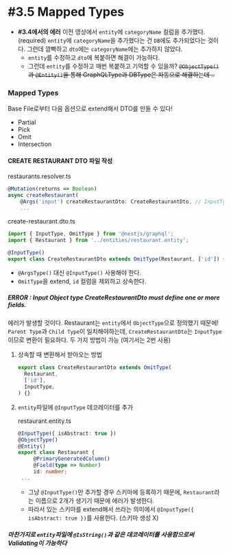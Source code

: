 # #3.5 Mapped Types

- **#3.4에서의 에러**
  이전 영상에서 `entity`에 `categoryName` 컬럼을 추가했다. (required)
  `entity`에 `categoryName`을 추가했다는 건 `DB`에도 추가되었다는 것이다.
  그런데 깜빡하고 `dto`에는 `categoryName`에는 추가하지 않았다.
  <br>
  - `entity`를 수정하고 `dto`에 복붙하면 해결이 가능하다.
  - 그런데 `entity`를 수정하고 매번 복붙하고 기억할 수 있을까?
    <s>`@ObjectType()`과 `@Entity()`을 통해 GraphQLType과 DBType은 자동으로 해결하는데 .. </s>

### Mapped Types

Base File로부터 다음 옵션으로 extend해서 DTO를 만들 수 있다!

- Partial
- Pick
- Omit
- Intersection

#### CREATE RESTAURANT DTO 파일 작성

restaurants.resolver.ts

```ts
@Mutation(returns => Boolean)
async createRestaurant(
    @Args('input') createRestaurantDto: CreateRestaurantDto, // InputType
    ...
```

create-restaurant.dto.ts

```ts
import { InputType, OmitType } from '@nestjs/graphql';
import { Restaurant } from '../entities/restaurant.entity';

@InputType()
export class CreateRestaurantDto extends OmitType(Restaurant, ['id']) {}
```

- `@ArgsType()` 대신 `@InputType()` 사용해야 한다.
- `OmitType`을 extend, `id` 컬럼을 제외하고 상속한다.

##### ERROR : Input Object type CreateRestaurantDto must define one or more fields.

에러가 발생할 것이다. Restaurant는 `entity`에서 `ObjectType`으로 정의했기 때문에!
`Parent Type`과 `Child Type`이 일치해야하는데, `CreateRestaurantDto`는 `InputType`이므로 변환이 필요하다.
두 가지 방법이 가능 (여기서는 2번 사용)

1. 상속할 때 변환해서 받아오는 방법

   ```ts
   export class CreateRestaurantDto extends OmitType(
     Restaurant,
     ['id'],
     InputType,
   ) {}
   ```

2. `entity`파일에 `@InputType` 데코레이터를 추가

   restaurant.entity.ts

   ```ts
   @InputType({ isAbstract: true })
   @ObjectType()
   @Entity()
   export class Restaurant {
        @PrimaryGeneratedColumn()
        @Field(type => Number)
        id: number;
    ...
   ```

   - 그냥 `@InputType()`만 추가할 경우 스키마에 등록하기 때문에, `Restaurant`라는 이름으로 2개가 생기기 때문에 에러가 발생한다.
   - 따라서 있는 스키마를 extend해서 쓰라는 의미에서 `@InputType({ isAbstract: true })`를 사용한다. (스키마 생성 X)

##### 마찬가지로 `entity`파일에 `@IsString()`과 같은 데코레이터를 사용함으로써 Validating이 가능하다

